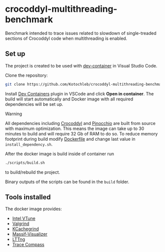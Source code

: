 # crocoddyl-multithreading-benchmark
Benchmark intended to trace issues related to slowdown of single-treaded sections of Crocoddyl code when multithreading is enabled.

## Set up

The project is created to be used with [dev-container](https://code.visualstudio.com/docs/devcontainers/containers) in Visual Studio Code.

Clone the repository:
```bash
git clone https://github.com/Kotochleb/crocoddyl-multithreading-benchmark.git --recursive
```

Install [Dev Containers](https://marketplace.visualstudio.com/items?itemName=ms-vscode-remote.remote-containers) plugin in VSCode and click **Open in container**. The build will start automatically and Docker image with all required dependencies will be set up.

> [!WARNING]
> All dependencies including [Crocoddyl](https://github.com/loco-3d/crocoddyl) and [Pinocchio](https://github.com/stack-of-tasks/pinocchio) are built from source with maximum optimization. This means the image can take up to 30 minutes to build and will require 32 Gb of RAM to do so. To reduce memory footprint during build modify [Dockerfile](./.devcontainer/Dockerfile) and change last value in `install_dependency.sh`.

After the docker image is build inside of container run
```bash
./scripts/build.sh
```
to build/rebuild the project.

Binary outputs of the scripts can be found in the `build` folder.

## Tools installed

The docker image provides:
- [Intel VTune](https://www.intel.com/content/www/us/en/developer/tools/oneapi/vtune-profiler.html)
- [Valgrind](https://valgrind.org/)
- [KCachegrind](https://kcachegrind.sourceforge.net/html/Home.html)
- [Massif-Visualizer](https://github.com/KDE/massif-visualizer)
- [LTTng](https://lttng.org/)
- [Trace Compass](https://eclipse.dev/tracecompass/)

